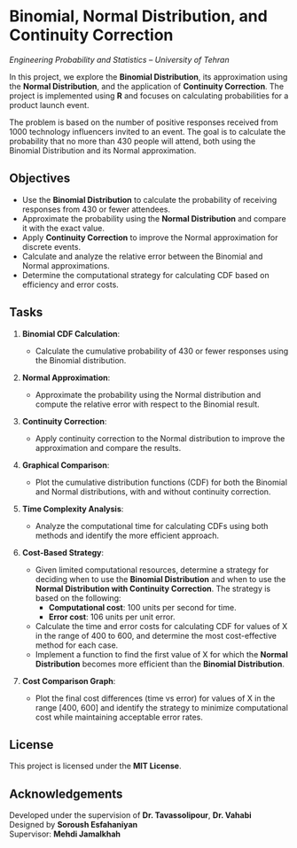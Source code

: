 ﻿
# Binomial, Normal Distribution, and Continuity Correction

_Engineering Probability and Statistics – University of Tehran_

In this project, we explore the **Binomial Distribution**, its approximation using the **Normal Distribution**, and the application of **Continuity Correction**. The project is implemented using **R** and focuses on calculating probabilities for a product launch event.

The problem is based on the number of positive responses received from 1000 technology influencers invited to an event. The goal is to calculate the probability that no more than 430 people will attend, both using the Binomial Distribution and its Normal approximation.

## Objectives

- Use the **Binomial Distribution** to calculate the probability of receiving responses from 430 or fewer attendees.
- Approximate the probability using the **Normal Distribution** and compare it with the exact value.
- Apply **Continuity Correction** to improve the Normal approximation for discrete events.
- Calculate and analyze the relative error between the Binomial and Normal approximations.
- Determine the computational strategy for calculating CDF based on efficiency and error costs.

## Tasks

1. **Binomial CDF Calculation**:
   - Calculate the cumulative probability of 430 or fewer responses using the Binomial distribution.

2. **Normal Approximation**:
   - Approximate the probability using the Normal distribution and compute the relative error with respect to the Binomial result.

3. **Continuity Correction**:
   - Apply continuity correction to the Normal distribution to improve the approximation and compare the results.

4. **Graphical Comparison**:
   - Plot the cumulative distribution functions (CDF) for both the Binomial and Normal distributions, with and without continuity correction.

5. **Time Complexity Analysis**:
   - Analyze the computational time for calculating CDFs using both methods and identify the more efficient approach.

6. **Cost-Based Strategy**:
   - Given limited computational resources, determine a strategy for deciding when to use the **Binomial Distribution** and when to use the **Normal Distribution with Continuity Correction**. The strategy is based on the following:
     - **Computational cost**: 100 units per second for time.
     - **Error cost**: 106 units per unit error.
   - Calculate the time and error costs for calculating CDF for values of X in the range of 400 to 600, and determine the most cost-effective method for each case. 
   - Implement a function to find the first value of X for which the **Normal Distribution** becomes more efficient than the **Binomial Distribution**.

7. **Cost Comparison Graph**:
   - Plot the final cost differences (time vs error) for values of X in the range [400, 600] and identify the strategy to minimize computational cost while maintaining acceptable error rates.

## License

This project is licensed under the **MIT License**.

## Acknowledgements

Developed under the supervision of **Dr. Tavassolipour**, **Dr. Vahabi**  
Designed by **Soroush Esfahaniyan**  
Supervisor: **Mehdi Jamalkhah**

